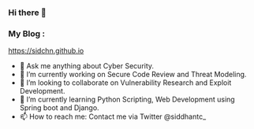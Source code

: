 ### Hi there 👋

### My Blog : 
https://sidchn.github.io

- 💬 Ask me anything about Cyber Security.
- 🔭 I’m currently working on Secure Code Review and Threat Modeling.
- 👯 I’m looking to collaborate on Vulnerability Research and Exploit Development.
- 🌱 I’m currently learning Python Scripting, Web Development using Spring boot and Django.
- 📫 How to reach me: Contact me via Twitter @siddhantc_
 

<!--
**sidchn/sidchn** is a ✨ _special_ ✨ repository because its `README.md` (this file) appears on your GitHub profile.

Here are some ideas to get you started:




- 🤔 I’m looking for help with ...
- 💬 Ask me about ...

- 😄 Pronouns: ...
- ⚡ Fun fact: ...
-->
